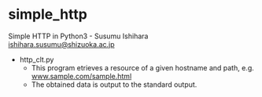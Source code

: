 # simple_http

Simple HTTP in Python3 - Susumu Ishihara <ishihara.susumu@shizuoka.ac.jp>

- http_clt.py
  - This program etrieves a resource of a given hostname and path, e.g. www.sample.com/sample.html
  - The obtained data is output to the standard output.
